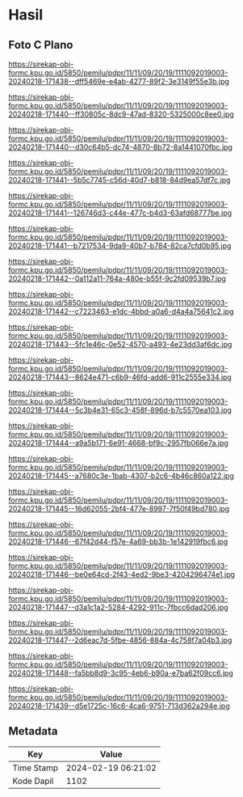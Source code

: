 # Hasil

## Foto C Plano

https://sirekap-obj-formc.kpu.go.id/5850/pemilu/pdpr/11/11/09/20/19/1111092019003-20240218-171438--dff5469e-e4ab-4277-89f2-3e3149f55e3b.jpg

https://sirekap-obj-formc.kpu.go.id/5850/pemilu/pdpr/11/11/09/20/19/1111092019003-20240218-171440--ff30805c-8dc9-47ad-8320-5325000c8ee0.jpg

https://sirekap-obj-formc.kpu.go.id/5850/pemilu/pdpr/11/11/09/20/19/1111092019003-20240218-171440--d30c64b5-dc74-4870-8b72-8a1441070fbc.jpg

https://sirekap-obj-formc.kpu.go.id/5850/pemilu/pdpr/11/11/09/20/19/1111092019003-20240218-171441--5b5c7745-c56d-40d7-b818-84d9ea57df7c.jpg

https://sirekap-obj-formc.kpu.go.id/5850/pemilu/pdpr/11/11/09/20/19/1111092019003-20240218-171441--126746d3-c44e-477c-b4d3-63afd68777be.jpg

https://sirekap-obj-formc.kpu.go.id/5850/pemilu/pdpr/11/11/09/20/19/1111092019003-20240218-171441--b7217534-9da9-40b7-b784-82ca7cfd0b95.jpg

https://sirekap-obj-formc.kpu.go.id/5850/pemilu/pdpr/11/11/09/20/19/1111092019003-20240218-171442--0a112a11-764a-480e-b55f-9c2fd09539b7.jpg

https://sirekap-obj-formc.kpu.go.id/5850/pemilu/pdpr/11/11/09/20/19/1111092019003-20240218-171442--c7223463-e1dc-4bbd-a0a6-d4a4a75641c2.jpg

https://sirekap-obj-formc.kpu.go.id/5850/pemilu/pdpr/11/11/09/20/19/1111092019003-20240218-171443--5fc1e46c-0e52-4570-a493-4e23dd3af6dc.jpg

https://sirekap-obj-formc.kpu.go.id/5850/pemilu/pdpr/11/11/09/20/19/1111092019003-20240218-171443--8624e471-c6b9-46fd-add6-911c2555e334.jpg

https://sirekap-obj-formc.kpu.go.id/5850/pemilu/pdpr/11/11/09/20/19/1111092019003-20240218-171444--5c3b4e31-65c3-458f-896d-b7c5570ea103.jpg

https://sirekap-obj-formc.kpu.go.id/5850/pemilu/pdpr/11/11/09/20/19/1111092019003-20240218-171444--a9a5b171-6e91-4668-bf9c-2957fb066e7a.jpg

https://sirekap-obj-formc.kpu.go.id/5850/pemilu/pdpr/11/11/09/20/19/1111092019003-20240218-171445--a7680c3e-1bab-4307-b2c6-4b46c860a122.jpg

https://sirekap-obj-formc.kpu.go.id/5850/pemilu/pdpr/11/11/09/20/19/1111092019003-20240218-171445--16d62055-2bf4-477e-8997-7f50f49bd780.jpg

https://sirekap-obj-formc.kpu.go.id/5850/pemilu/pdpr/11/11/09/20/19/1111092019003-20240218-171446--67f42d44-f57e-4a69-bb3b-1e142919fbc6.jpg

https://sirekap-obj-formc.kpu.go.id/5850/pemilu/pdpr/11/11/09/20/19/1111092019003-20240218-171446--be0e64cd-2f43-4ed2-9be3-4204296474e1.jpg

https://sirekap-obj-formc.kpu.go.id/5850/pemilu/pdpr/11/11/09/20/19/1111092019003-20240218-171447--d3a1c1a2-5284-4292-911c-7fbcc6dad206.jpg

https://sirekap-obj-formc.kpu.go.id/5850/pemilu/pdpr/11/11/09/20/19/1111092019003-20240218-171447--2d6eac7d-5fbe-4856-884a-4c758f7a04b3.jpg

https://sirekap-obj-formc.kpu.go.id/5850/pemilu/pdpr/11/11/09/20/19/1111092019003-20240218-171448--fa5bb8d9-3c95-4eb6-b90a-e7ba62f09cc6.jpg

https://sirekap-obj-formc.kpu.go.id/5850/pemilu/pdpr/11/11/09/20/19/1111092019003-20240218-171439--d5e1725c-16c6-4ca6-9751-713d362a294e.jpg


## Metadata

| Key        | Value               |
| ---------- | ------------------- |
| Time Stamp | 2024-02-19 06:21:02 |
| Kode Dapil | 1102                |



